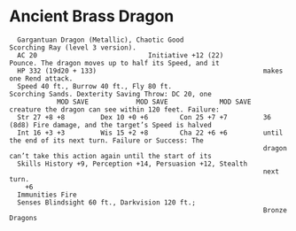 # Ancient Brass Dragon

      Gargantuan Dragon (Metallic), Chaotic Good                    Scorching Ray (level 3 version).
      AC 20                            Initiative +12 (22)                Pounce. The dragon moves up to half its Speed, and it
      HP 332 (19d20 + 133)                                          makes one Rend attack.
      Speed 40 ft., Burrow 40 ft., Fly 80 ft.                       Scorching Sands. Dexterity Saving Throw: DC 20, one
                MOD SAVE            MOD SAVE             MOD SAVE   creature the dragon can see within 120 feet. Failure:
      Str 27 +8 +8         Dex 10 +0 +6        Con 25 +7 +7         36 (8d8) Fire damage, and the target’s Speed is halved
      Int 16 +3 +3         Wis 15 +2 +8        Cha 22 +6 +6         until the end of its next turn. Failure or Success: The
                                                                    dragon can’t take this action again until the start of its
      Skills History +9, Perception +14, Persuasion +12, Stealth
                                                                    next turn.
        +6
      Immunities Fire
      Senses Blindsight 60 ft., Darkvision 120 ft.;
                                                                    Bronze Dragons
